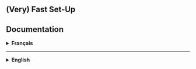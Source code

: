 <h2>(Very) Fast Set-Up</h2>
<code><script src="https://rawgit.com/Tsugumatsu/LaterPlease/master/laterplease.min.js"></script></code>
<h2>Documentation</h2>
<details>
<summary><strong>Français</strong></summary>
Marre d'ouvrir 50 onglets à partir d'une page wikipedia ?
Situation classique : Vous trouvez une page immense et passionante, et vous vous mettez à ouvrir chaque liens dans un nouvel onglet.

Vous pouvez faire une offrande à Chrome en espérant qu'il ne mange pas toute votre RAM.
Ou bien vous passez une dizaine d'années à sauter de lien en liens pour absolument tout lire.

Arrêtez tout de suite. Votre page est équipée du plugin <i>LaterPlease</i>.

<h2>Fonctionnement</h2>

Avec <i>LaterPlease</i>, vous pouvez visualiser un lien en passant la souris dessus. Sans quitter la page, sans aucun clic.
Si la page vous intêresse, vous cliquer sur <i>Later!</i>, et la page est mise dans votre liste de lecture.

La liste de lecture vous suis partout sur le site et garde en memoire les sites que vous lui donnez. Pour toujours.

Comme ça vous avez une liste claire des pages que vous devez lire, et ce sans massacrer votre navigateur.

Le plugin ne requiert aucune dépendance, ni JQuery, ni CSS additionnel, ni modification de la page.
Vous liez le plugin sur votre page, ou dans vos scripts existants, et <i>LaterPlease</i> se charge de tout.

Et comme <i>LaterPlease</i> est aussi hébergé, même pas besoin de le télécharger.

<h2>Mise en Place</h2>
<code>laterplease.js</code> contient le code avec tous les commentaires si vous voulez le modifier ou l'étudier.<br>
<code>laterplease.min.js</code> est compressé, illisible pour les humains mais plus léger.<br><br>

1. Téléchargez <code>laterplease.js</code>.<br>
2. Collez <code><script src="laterplease.js"></script></code> sur la page.<br>

La visualisation s'active pour chaque balise <code>a</code>.<br>
Indiquez à <i>LaterPlease</i> d'ignorer un lien en lui donnant la classe <code>ignorePlease</code>.

<h2>Références CSS</h2>
<i>LaterPlease</i> a déjà un style appliqué par défaut pour le rendre présentable, mais si vous voulez l'adopter vous pouvez l'habiller plus proprement.

<ul>
<li>La carte qui apparait au survol : <code>#visuLater</code></li>
	<ul>
	<li>le cadre de visualisation : <code>#frameLater</code></li>
	<li>le bouton "Later!" : <code>#bookmarkLater</code></li>
	<li>la petite étiquette "Enregistré !" : <code>#bookmarkLater span</code></li>
	</ul>
</ul>

<ul>
	<li>La fenêtre flottante : <code>#windowLater</code></li>
	<ul>
		<li>La bordure de la fenêtre : <code>#borderLater</code></li>
		<li>La liste de liens : <code>#cadreLater</code></li>
		<ul>
			<li>un lien : <code>#listeLater a</code></li>
			<li>un bouton pour supprimer le lien : <code>.supprLater</code></li>
		</ul>
	</ul>
	<li>Un lien impossible à visualiser : <code>.ignorePlease</code></li>
</ul>

Tout le code CSS est visible dans <code>style (For Reference Only !).css</code>. Inutile de le télécharger, mais vous pouvez y vérifier les règles CSS par défaut.
</details>
<hr>
<details>
<summary><strong>English</strong></summary>
Fed up with opening a thousand tabs from one Wikipedia page?

Classic. You just found a great and huge page, and you begin opening every single link in a new tab.


You could either donate your soul to Firefox, hoping that it won't chomp your RAM.
Or you could spend the rest of your life switching from tab to tabs to read everything.

Stop! Your web page is equipped with <i>LaterPlease</i>.

<h2>How it works</h2>
With <i>LaterPlease</i>, you can visualize a link by hovering over it. No page loading, no mouse clicking. If some page catches you eye, click the <i>Later!</i> button and the page get stored in your playlist.

The playlist follows you everywhere on the site and keeps the sites and links you need to read later. Forever.

You get a simple and clean list of the page you'll read, without killing performance.

This plugin does not have any dependencies, nor does it need JQuery, additionnal CSS, or any page modification. You only need to link the plugin on every page, and <i>LaterPlease!</i> does the rest.

And because <i>LaterPlease</i> is hosted on the web, you have the option not to download it.

<h2>Set-Up</h2>
<code>laterplease.js</code> contains the plugin with a lot of comments to help you modify and understand it.<br>
<code>laterplease.min.js</code> is compressed, unreadable for humans but more lighweight<br><br>
1. Download <code>laterplease.js</code>.<br>
2. Paste <code><script src="laterplease.js"></script></code> on your page.<br><br>

The visualization shows up for every <code>a</code> tag.<br>
If you want <i>LaterPlease</i> to ignore a link, give it the class <code>ignorePlease</code>.

<h2>CSS References</h2>
<i>LaterPlease</i> already comes with its own CSS rules, but you can overrule them if you need.

<ul>
	<li>The card that appears on hover : <code>#visuLater</code></li>
	<ul>
		<li>the visualization frame : <code>#frameLater</code></li>
		<li>the "Later!" button : <code>#bookmarkLater</code></li>
		<li>the tiny popup "Enregistré !" : <code>#bookmarkLater span</code></li>
	</ul>
</ul>
<ul>
	<li>The floating window : <code>#windowLater</code></li>
		<ul>
			<li>the window's handle : <code>#borderLater</code></li>
			<li>the list of links : <code>#cadreLater</code></li>
			<ul>
				<li>a link : <code>#listeLater a</code></li>
				<li>a button to delete a link : <code>.supprLater</code></li>
			</ul>
		</ul>
	<li>A link that needs to be ignored : <code>.ignorePlease</code></li>
</ul>
The whole styling is in <code>style (For Reference Only !).css</code>. You don't need to download it but you can use it to help to check the default rules.
</details>